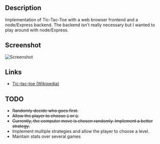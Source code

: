 
## Description

Implementation of Tic-Tac-Toe with a web browser frontend and a node/Express backend.
The backend isn't really necessary but I wanted to play around with node/Express.

## Screenshot

![Screenshot](https://raw.github.com/taylorjg/TicTacToe/master/Images/Screenshot.png)

## Links

* [Tic-tac-toe (Wikipedia)](https://en.wikipedia.org/wiki/Tic-tac-toe)

## TODO

* ~~Randomly decide who goes first.~~
* ~~Allow the player to choose `X` or `O`.~~
* ~~Currently, the computer move is chosen randomly. Implement a better strategy.~~
* Implement multiple strategies and allow the player to choose a level.
* Maintain stats over several games
